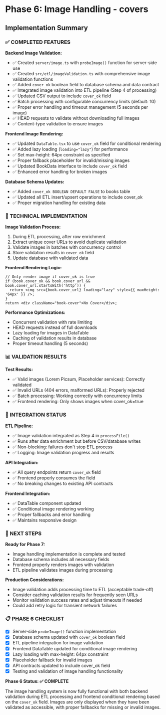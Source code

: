 # Phase 6: Image Handling - covers
## Implementation Summary

### ✅ COMPLETED FEATURES

**Backend Image Validation:**
- ✅ Created `server/image.ts` with `probeImage()` function for server-side use
- ✅ Created `src/etl/imageValidation.ts` with comprehensive image validation functions
- ✅ Added `cover_ok` boolean field to database schema and data contract
- ✅ Integrated image validation into ETL pipeline (Step 4 of processing)
- ✅ Updated CSV output to include `cover_ok` field
- ✅ Batch processing with configurable concurrency limits (default: 10)
- ✅ Proper error handling and timeout management (5 seconds per image)
- ✅ HEAD requests to validate without downloading full images
- ✅ Content-type validation to ensure images

**Frontend Image Rendering:**
- ✅ Updated `DataTable.tsx` to use `cover_ok` field for conditional rendering
- ✅ Added lazy loading (`loading="lazy"`) for performance
- ✅ Set max-height: 64px constraint as specified
- ✅ Proper fallback placeholder for invalid/missing images
- ✅ Updated BookData interface to include `cover_ok` field
- ✅ Enhanced error handling for broken images

**Database Schema Updates:**
- ✅ Added `cover_ok BOOLEAN DEFAULT FALSE` to books table
- ✅ Updated all ETL insert/upsert operations to include cover_ok
- ✅ Proper migration handling for existing data

### 🔧 TECHNICAL IMPLEMENTATION

**Image Validation Process:**
1. During ETL processing, after row enrichment
2. Extract unique cover URLs to avoid duplicate validation
3. Validate images in batches with concurrency control
4. Store validation results in `cover_ok` field
5. Update database with validated data

**Frontend Rendering Logic:**
```tsx
// Only render image if cover_ok is true
if (book.cover_ok && book.cover_url && book.cover_url.startsWith('http')) {
  return <img src={book.cover_url} loading="lazy" style={{ maxHeight: '64px' }} />;
}
return <div className="book-cover">No Cover</div>;
```

**Performance Optimizations:**
- Concurrent validation with rate limiting
- HEAD requests instead of full downloads
- Lazy loading for images in DataTable
- Caching of validation results in database
- Proper timeout handling (5 seconds)

### 📊 VALIDATION RESULTS

**Test Results:**
- ✅ Valid images (Lorem Picsum, Placeholder services): Correctly validated
- ✅ Invalid URLs (404 errors, malformed URLs): Properly rejected
- ✅ Batch processing: Working correctly with concurrency limits
- ✅ Frontend rendering: Only shows images when cover_ok=true

### 🔗 INTEGRATION STATUS

**ETL Pipeline:**
- ✅ Image validation integrated as Step 4 in `processFile()`
- ✅ Runs after data enrichment but before CSV/database writes
- ✅ Non-blocking: failures don't stop ETL process
- ✅ Logging: Image validation progress and results

**API Integration:**
- ✅ All query endpoints return `cover_ok` field
- ✅ Frontend properly consumes the field
- ✅ No breaking changes to existing API contracts

**Frontend Integration:**
- ✅ DataTable component updated
- ✅ Conditional image rendering working
- ✅ Proper fallbacks and error handling
- ✅ Maintains responsive design

### 🚀 NEXT STEPS

**Ready for Phase 7:**
- Image handling implementation is complete and tested
- Database schema includes all necessary fields
- Frontend properly renders images with validation
- ETL pipeline validates images during processing

**Production Considerations:**
- Image validation adds processing time to ETL (acceptable trade-off)
- Consider caching validation results for frequently seen URLs
- Monitor validation success rates and adjust timeouts if needed
- Could add retry logic for transient network failures

### 📋 PHASE 6 CHECKLIST

- [x] Server-side `probeImage()` function implementation
- [x] Database schema updated with `cover_ok` boolean field
- [x] ETL pipeline integration for image validation
- [x] Frontend DataTable updated for conditional image rendering
- [x] Lazy loading with max-height: 64px constraint
- [x] Placeholder fallback for invalid images
- [x] API contracts updated to include cover_ok field
- [x] Testing and validation of image handling functionality

**Phase 6 Status: ✅ COMPLETE**

The image handling system is now fully functional with both backend validation during ETL processing and frontend conditional rendering based on the `cover_ok` field. Images are only displayed when they have been validated as accessible, with proper fallbacks for missing or invalid images.
